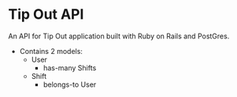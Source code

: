 # Tip Out API

An API for Tip Out application built with Ruby on Rails and PostGres.

- Contains 2 models: 
    - User
        - has-many Shifts
    - Shift
        - belongs-to User
